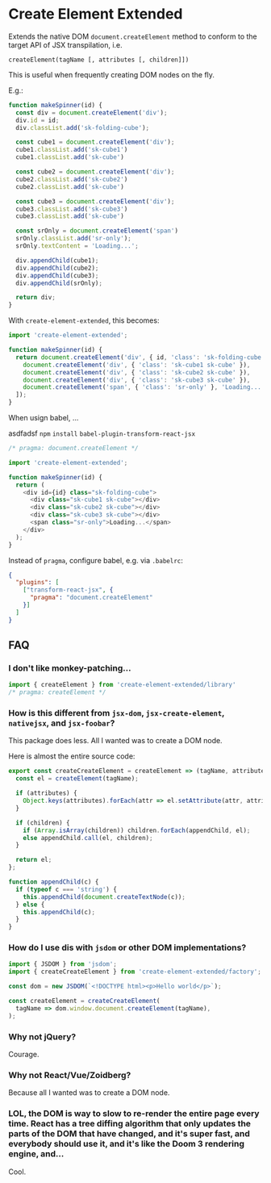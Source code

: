 # Create Element Extended
Extends the native DOM `document.createElement` method to conform to the target API of JSX transpilation, i.e.

    createElement(tagName [, attributes [, children]])

This is useful when frequently creating DOM nodes on the fly.

E.g.:

```js
function makeSpinner(id) {
  const div = document.createElement('div');
  div.id = id;
  div.classList.add('sk-folding-cube');

  const cube1 = document.createElement('div');
  cube1.classList.add('sk-cube1')
  cube1.classList.add('sk-cube')

  const cube2 = document.createElement('div');
  cube2.classList.add('sk-cube2')
  cube2.classList.add('sk-cube')

  const cube3 = document.createElement('div');
  cube3.classList.add('sk-cube3')
  cube3.classList.add('sk-cube')

  const srOnly = document.createElement('span')
  srOnly.classList.add('sr-only');
  srOnly.textContent = 'Loading...';

  div.appendChild(cube1);
  div.appendChild(cube2);
  div.appendChild(cube3);
  div.appendChild(srOnly);

  return div;
}
```

With `create-element-extended`, this becomes:

```js
import 'create-element-extended';

function makeSpinner(id) {
  return document.createElement('div', { id, 'class': 'sk-folding-cube' }, [
    document.createElement('div', { 'class': 'sk-cube1 sk-cube' }),
    document.createElement('div', { 'class': 'sk-cube2 sk-cube' }),
    document.createElement('div', { 'class': 'sk-cube3 sk-cube' }),
    document.createElement('span', { 'class': 'sr-only' }, 'Loading...'),
  ]);
}
```

When usign babel, ...

asdfadsf  `npm` `install` `babel-plugin-transform-react-jsx`

```js
/* pragma: document.createElement */

import 'create-element-extended';

function makeSpinner(id) {
  return (
    <div id={id} class="sk-folding-cube">
      <div class="sk-cube1 sk-cube"></div>
      <div class="sk-cube2 sk-cube"></div>
      <div class="sk-cube3 sk-cube"></div>
      <span class="sr-only">Loading...</span>
    </div>
  );
}
```

Instead of `pragma`, configure babel, e.g. via `.babelrc`:

```json
{
  "plugins": [
    ["transform-react-jsx", {
      "pragma": "document.createElement"
    }]
  ]
}
```


## FAQ
### I don't like monkey-patching...
```js
import { createElement } from 'create-element-extended/library'
/* pragma: createElement */
```

### How is this different from `jsx-dom`, `jsx-create-element`, `nativejsx`, and `jsx-foobar`?
This package does less. All I wanted was to create a DOM node.

Here is almost the entire source code:

```js
export const createCreateElement = createElement => (tagName, attributes, children) => {
  const el = createElement(tagName);

  if (attributes) {
    Object.keys(attributes).forEach(attr => el.setAttribute(attr, attributes[attr]));
  }

  if (children) {
    if (Array.isArray(children)) children.forEach(appendChild, el);
    else appendChild.call(el, children);
  }

  return el;
};

function appendChild(c) {
  if (typeof c === 'string') {
    this.appendChild(document.createTextNode(c));
  } else {
    this.appendChild(c);
  }
}
```

### How do I use dis with `jsdom` or other DOM implementations?
```js
import { JSDOM } from 'jsdom';
import { createCreateElement } from 'create-element-extended/factory';

const dom = new JSDOM(`<!DOCTYPE html><p>Hello world</p>`);

const createElement = createCreateElement(
  tagName => dom.window.document.createElement(tagName),
);
```


### Why not jQuery?
Courage.

### Why not React/Vue/Zoidberg?
Because all I wanted was to create a DOM node.

### LOL, the DOM is way to slow to re-render the entire page every time. React has a tree diffing algorithm that only updates the parts of the DOM that have changed, and it's super fast, and everybody should use it, and it's like the Doom 3 rendering engine, and...
Cool.
